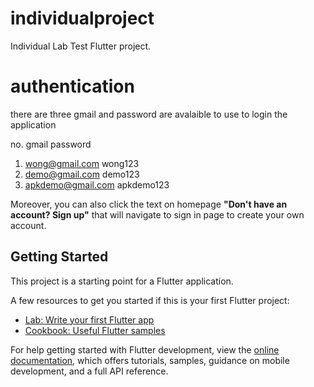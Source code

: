 # individualproject

Individual Lab Test Flutter project.

# authentication

there are three gmail and password are avalaible to use to login the application

no.  gmail               password
1.   wong@gmail.com      wong123
2.   demo@gmail.com      demo123
3.   apkdemo@gmail.com   apkdemo123

Moreover, you can also click the text on homepage **"Don't have an account? Sign up"** that will navigate to sign in page to create your own account.

## Getting Started

This project is a starting point for a Flutter application.

A few resources to get you started if this is your first Flutter project:

- [Lab: Write your first Flutter app](https://docs.flutter.dev/get-started/codelab)
- [Cookbook: Useful Flutter samples](https://docs.flutter.dev/cookbook)

For help getting started with Flutter development, view the
[online documentation](https://docs.flutter.dev/), which offers tutorials,
samples, guidance on mobile development, and a full API reference.
